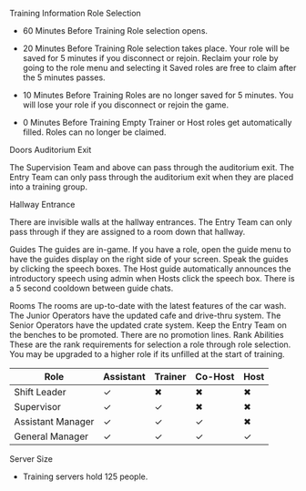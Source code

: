 ﻿Training Information
Role Selection
* 60 Minutes Before Training
Role selection opens.


* 20 Minutes Before Training 
Role selection takes place.
Your role will be saved for 5 minutes if you disconnect or rejoin.
Reclaim your role by going to the role menu and selecting it 
Saved roles are free to claim after the 5 minutes passes. 


* 10 Minutes Before Training
Roles are no longer saved for 5 minutes. 
You will lose your role if you disconnect or rejoin the game. 


* 0 Minutes Before Training
Empty Trainer or Host roles get automatically filled.
Roles can no longer be claimed. 


Doors
Auditorium Exit
  

The Supervision Team and above can pass through the auditorium exit.
The Entry Team can only pass through the auditorium exit when they are placed into a training group. 


Hallway Entrance
  

There are invisible walls at the hallway entrances. The Entry Team can only pass through if they are assigned to a room down that hallway. 


Guides
The guides are in-game. If you have a role, open the guide menu to have the guides display on the right side of your screen. Speak the guides by clicking the speech boxes. 
The Host guide automatically announces the introductory speech using admin when Hosts click the speech box. 
There is a 5 second cooldown between guide chats. 

Rooms
The rooms are up-to-date with the latest features of the car wash. 
The Junior Operators have the updated cafe and drive-thru system.
The Senior Operators have the updated crate system.
Keep the Entry Team on the benches to be promoted. There are no promotion lines. 
Rank Abilities
These are the rank requirements for selection a role through role selection. You may be upgraded to a higher role if its unfilled at the start of training. 


| Role | Assistant | Trainer | Co-Host | Host |
| ---- | --------- | ------- | ------- | ---- |
Shift Leader|✓|✖|✖|✖
Supervisor|✓|✓|✖|✖|
Assistant Manager|✓|✓|✓|✖
General Manager|✓|✓|✓|✓
	

Server Size
- Training servers hold 125 people.
